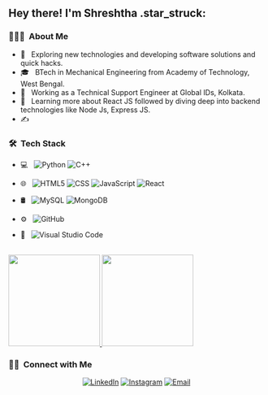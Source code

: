<h2> Hey there! I'm Shreshtha .star_struck:</h2>

<h3> 👨🏻‍💻 &nbsp;About Me </h3>

- 🤔 &nbsp; Exploring new technologies and developing software solutions and quick hacks.
- 🎓 &nbsp; BTech in Mechanical Engineering from Academy of Technology, West Bengal.
- 💼 &nbsp; Working as a Technical Support Engineer at Global IDs, Kolkata.
- 🌱 &nbsp; Learning more about React JS followed by diving deep into backend technologies like Node Js, Express JS.
- ✍️ &nbsp; 

<h3> 🛠 &nbsp;Tech Stack</h3>

- 💻 &nbsp;
  ![Python](https://img.shields.io/badge/-Python-333333?style=flat&logo=python)
  ![C++](https://img.shields.io/badge/-C++-333333?style=flat&logo=C%2B%2B&logoColor=00599C)
  
- 🌐 &nbsp;
  ![HTML5](https://img.shields.io/badge/-HTML5-333333?style=flat&logo=HTML5)
  ![CSS](https://img.shields.io/badge/-CSS-333333?style=flat&logo=CSS3&logoColor=1572B6)
  ![JavaScript](https://img.shields.io/badge/-JavaScript-333333?style=flat&logo=javascript)
  ![React](https://img.shields.io/badge/-React-333333?style=flat&logo=react)
  
- 🛢 &nbsp;
  ![MySQL](https://img.shields.io/badge/-MySQL-333333?style=flat&logo=mysql)
  ![MongoDB](https://img.shields.io/badge/-MongoDB-333333?style=flat&logo=mongodb)
  
- ⚙️ &nbsp;
  ![GitHub](https://img.shields.io/badge/-GitHub-333333?style=flat&logo=github)
- 🔧 &nbsp;
  ![Visual Studio Code](https://img.shields.io/badge/-Visual%20Studio%20Code-333333?style=flat&logo=visual-studio-code&logoColor=007ACC)

<br/>

<a href="https://github.com/Shreshtha1999">
  <img height="180em" src="https://github-readme-stats.vercel.app/api?username=Shreshtha1999&theme=buefy&show_icons=true" />
  <img height="180em" src="https://github-readme-stats.vercel.app/api/top-langs/?username=Shreshtha1999&theme=buefy&layout=compact" />
</a>

<br/>

<h3> 🤝🏻 &nbsp;Connect with Me </h3>

<p align="center">
<a href="https://www.linkedin.com/in/shreshtha1999/"><img alt="LinkedIn" src="https://img.shields.io/badge/LinkedIn-Shreshtha%20Nag-blue?style=flat-square&logo=linkedin"></a>
<a href="https://instagram.com/___guddi99___"><img alt="Instagram" src="https://img.shields.io/badge/Instagram-ShreshthaNag__-blue?style=flat-square&logo=instagram"></a>
<a href="mailto:shreshthanag999@gmail.com"><img alt="Email" src="https://img.shields.io/badge/Email-shreshthanag999@gmail.com-blue?style=flat-square&logo=gmail"></a>
</p>

